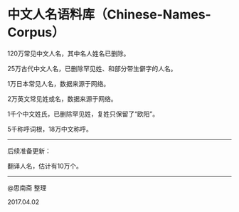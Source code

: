 # 中文人名语料库（Chinese-Names-Corpus）

120万常见中文人名，其中名人姓名已删除。

25万古代中文人名，已删除罕见姓、和部分带生僻字的人名。

1万日本常见人名，数据来源于网络。

2万英文常见姓或名，数据来源于网络。

1千个中文姓氏，已删除罕见姓，复姓只保留了“欧阳”。

5千称呼词根，18万中文称呼。

---

后续准备更新：

翻译人名，估计有10万个。

---

@思南斋 整理

2017.04.02
